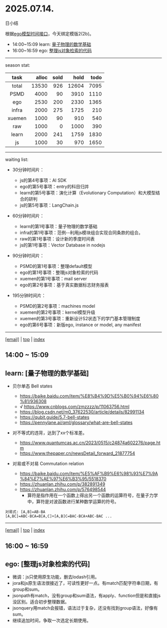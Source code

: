 # 2025.07.14.
日小结

<a id="top"></a>
根据[ego模型时间接口](https://gitee.com/hyg/blog/blob/master/timeflow.md)，今天绑定模版2(2b)。

<a id="index"></a>
- 14:00~15:09	learn: [量子物理的数学基础](#20250714140000)
- 16:00~16:59	ego: [整理js对象检索的代码](#20250714160000)

---
season stat:

| task | alloc | sold | hold | todo |
| :---: | ---: | ---: | ---: | ---: |
| total | 13530 | 926 | 12604 | 7095 |
| PSMD | 4000 | 90 | 3910 | 1110 |
| ego | 2530 | 200 | 2330 | 1365 |
| infra | 2000 | 275 | 1725 | 210 |
| xuemen | 1000 | 90 | 910 | 540 |
| raw | 1000 | 0 | 1000 | 390 |
| learn | 2000 | 241 | 1759 | 1830 |
| js | 1000 | 30 | 970 | 1650 |

---
waiting list:


- 30分钟时间片：
  - js的第4号事项：AI SDK
  - ego的第5号事项：entry的科目归并
  - learn的第5号事项：演化计算（Evolutionary Computation）和大模型结合的研判
  - js的第5号事项：LangChain.js

- 60分钟时间片：
  - learn的第1号事项：量子物理的数学基础
  - infra的第1号事项：范例--利用js模块组合实现合同条款的组合。
  - raw的第1号事项：设计新的季度时间表
  - js的第1号事项：Vector Database in nodejs

- 90分钟时间片：
  - PSMD的第1号事项：整理default模型
  - ego的第1号事项：整理js对象检索的代码
  - xuemen的第1号事项：mail server
  - ego的第2号事项：基于真实数据标志财务报表

- 195分钟时间片：
  - PSMD的第2号事项：machines model
  - xuemen的第2号事项：kernel模型升级
  - xuemen的第3号事项：重新设计S2状态下的学门基本管理制度
  - ego的第6号事项：新版ego, instance or model, any manifest

---
<a href="mailto:huangyg@mars22.com?subject=关于2025.07.14.[量子物理的数学基础]任务&body=日期: 2025.07.14.%0D%0A序号: 7%0D%0A手稿:../../draft/2025/20250714.02.md%0D%0A---请勿修改邮件主题及以上内容 从下一行开始写您的想法---%0D%0A">[email]</a> | [top](#top) | [index](#index)
<a id="20250714140000"></a>
## 14:00 ~ 15:09
## learn: [量子物理的数学基础]

- 贝尔单态 Bell states
	- https://baike.baidu.com/item/%E8%B4%9D%E5%B0%94%E6%80%81/936308
	- √ https://www.cnblogs.com/zmzzzz/p/11063756.html
	- https://blog.csdn.net/m0_37622530/article/details/82991134
	- https://qubit.guide/5.7-bell-states
	- https://pennylane.ai/qml/glossary/what-are-bell-states

- 对不等式的违背，达到了xx个标准差。
	- https://www.quantumcas.ac.cn/2023/0515/c24874a602276/page.htm
	- https://www.thepaper.cn/newsDetail_forward_21877754
	
- 对易或不对易 Commutation relation
	- https://baike.baidu.com/item/%E5%AF%B9%E6%98%93%E7%9A%84%E7%AE%97%E6%B3%95/5518370
	- https://zhuanlan.zhihu.com/p/382891349
	- https://zhuanlan.zhihu.com/p/576498544 
		- 算符是指作用在一个函数上得出另一个函数的运算符号，在量子力学中，算符是对波函数进行某种数学运算的符号。
```
对易式: [A,B]=AB-BA
[A,BC]=ABC-BCA=B[A,C]+[A,B]C=BAC-BCA+ABC-BAC ...
```

---
<a href="mailto:huangyg@mars22.com?subject=关于2025.07.14.[整理js对象检索的代码]任务&body=日期: 2025.07.14.%0D%0A序号: 9%0D%0A手稿:../../draft/2025/20250714.03.md%0D%0A---请勿修改邮件主题及以上内容 从下一行开始写您的想法---%0D%0A">[email]</a> | [top](#top) | [index](#index)
<a id="20250714160000"></a>
## 16:00 ~ 16:59
## ego: [整理js对象检索的代码]

- 微调：js只使用原生功能，删去lodash引用。
- jora和js原生语法很接近了，可读性更好一点。有match匹配字符串日期，有group和sum。
- jsonpath有match，没有group和sum语法，有apply、function但是和直接js没区别。适合初步整理数据。
- jsonquery用match会报错，语法过于复杂，还没有找到group语法，好像有sum。
- 继续追加时间，争取一次选定长期使用。
